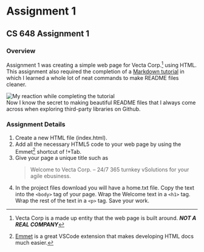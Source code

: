 # Assignment 1
## CS 648 Assignment 1

### Overview
Assignment 1 was creating a simple web page for Vecta Corp.[^v] using HTML.  
This assignment also required the completion of a [Markdown tutorial](https://www.markdowntutorial.com/) in which I learned a whole lot of neat commands to make README files cleaner.

![My reaction while completing the tutorial](https://media1.tenor.com/images/84421e27db58585df5c7110c1c28f06a/tenor.gif?itemid=4207696)  
Now I know the secret to making beautiful README files that I always come across when exploring third-party libraries on Github.

### Assignment Details
1.	Create a new HTML file (index.html).
2.	Add all the necessary HTML5 code to your web page by using the Emmet[^e] shortcut of !+Tab.  
3.	Give your page a unique title such as  
    >Welcome to Vecta Corp. – 24/7 365 turnkey vSolutions for your agile ebusiness.
4.	In the project files download you will have a home.txt file. Copy the text into the `<body>` tag of your page. Wrap the Welcome text in a `<h1>` tag. Wrap the rest of the text in a `<p>` tag. Save your work.

[^v]: Vecta Corp is a made up entity that the web page is built around. ***NOT A REAL COMPANY***
[^e]: [Emmet](https://docs.emmet.io/cheat-sheet/) is a great VSCode extension that makes developing HTML docs much easier. 